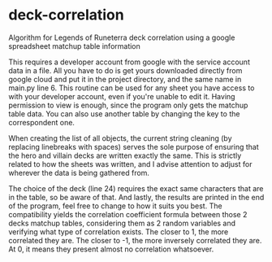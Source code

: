 # deck-correlation
Algorithm for Legends of Runeterra deck correlation using a google spreadsheet matchup table information

This requires a developer account from google with the service account data in a file. All you have to do is get yours downloaded directly from google cloud and put it in the project directory, and the same name in main.py line 6. This routine can be used for any sheet you have access to with your developer account, even if you're unable to edit it. Having permission to view is enough, since the program only gets the matchup table data. You can also use another table by changing the key to the correspondent one.

When creating the list of all objects, the current string cleaning (by replacing linebreaks with spaces) serves the sole purpose of ensuring that the hero and villain decks are written exactly the same. This is strictly related to how the sheets was written, and I advise attention to adjust for wherever the data is being gathered from.

The choice of the deck (line 24) requires the exact same characters that are in the table, so be aware of that. And lastly, the results are printed in the end of the program, feel free to change to how it suits you best. The compatibility yields the correlation coefficient formula between those 2 decks matchup tables, considering them as 2 random variables and verifying what type of correlation exists. The closer to 1, the more correlated they are. The closer to -1, the more inversely correlated they are. At 0, it means they present almost no correlation whatsoever.
